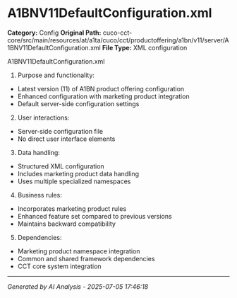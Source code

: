 # A1BNV11DefaultConfiguration.xml

**Category:** Config
**Original Path:** cuco-cct-core/src/main/resources/at/a1ta/cuco/cct/productoffering/a1bn/v11/server/A1BNV11DefaultConfiguration.xml
**File Type:** XML configuration

A1BNV11DefaultConfiguration.xml
1. Purpose and functionality:
- Latest version (11) of A1BN product offering configuration
- Enhanced configuration with marketing product integration
- Default server-side configuration settings

2. User interactions:
- Server-side configuration file
- No direct user interface elements

3. Data handling:
- Structured XML configuration
- Includes marketing product data handling
- Uses multiple specialized namespaces

4. Business rules:
- Incorporates marketing product rules
- Enhanced feature set compared to previous versions
- Maintains backward compatibility

5. Dependencies:
- Marketing product namespace integration
- Common and shared framework dependencies
- CCT core system integration

---
*Generated by AI Analysis - 2025-07-05 17:46:18*
